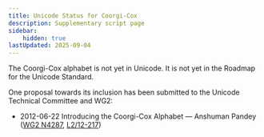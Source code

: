 ```yaml
---
title: Unicode Status for Coorgi-Cox
description: Supplementary script page
sidebar:
    hidden: true
lastUpdated: 2025-09-04
---
```


The Coorgi-Cox alphabet is not yet in Unicode. It is not yet in the Roadmap for the Unicode Standard.

[comment]: # (end of intro)

[comment]: # (start of blocks)



[comment]: # (end of blocks)

[comment]: # (start of chars)



[comment]: # (end of chars)

[comment]: # (start of rest)

One proposal towards its inclusion has been submitted to the Unicode Technical Committee and WG2:

- 2012-06-22 Introducing the Coorgi-Cox Alphabet — Anshuman Pandey ([WG2 N4287](https://www.unicode.org/wg2/docs/n4287.pdf), [L2/12-217](http://www.unicode.org/cgi-bin/GetMatchingDocs.pl?L2/12-217))

